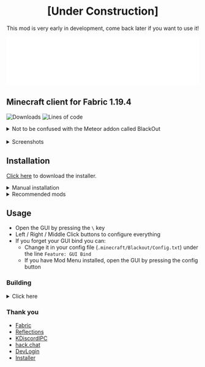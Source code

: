 <h1 align="center">[Under Construction]</h1>
<p align="center">This mod is very early in development, come back later if you want to use it!</p>

![Logo](src/main/resources/assets/blackout/textures/gui/banner.png)

## Minecraft client for Fabric 1.19.4

![Downloads](https://img.shields.io/github/downloads/chell-dev/Blackout-3.0/total?style=flat-square)
![Lines of code](https://img.shields.io/tokei/lines/github/chell-dev/Blackout-3.0?label=Lines%20of%20code&style=flat-square&color=blueviolet)

<details>
<summary>Not to be confused with the Meteor addon called BlackOut</summary>

- The name is inspired by Watch Dogs
- I made the first Blackout back in March 2020
- I was very sad after finding out someone else used the name but I'm not changing it now

</details>

<br>

<details>
<summary>Screenshots</summary>

GUI

![GUI](assets/gui.gif)

Discord RPC

![RPC](assets/discord.png)

</details>

## Installation

[Click here](https://github.com/2qb/Blackout-3.0-Installer/releases/download/1.2/BlackoutInstaller.exe) to download the installer.

<details>
<summary>Manual installation</summary>

1. Install [Fabric](https://fabricmc.net/use/installer/) for Minecraft 1.19.4 (Fabric API is **not** required)
2. Download the latest release [here](https://github.com/chell-dev/Blackout-3.0/releases)
3. Put the downloaded .jar file in your `.minecraft/mods` folder

</details>

<details>
<summary>Recommended mods</summary>

- [MultiConnect](https://github.com/Earthcomputer/multiconnect/releases) to play on servers that use an older minecraft version
- [Sodium](https://www.curseforge.com/minecraft/mc-mods/sodium/download/4381988) to make the game playable
- [Mod Menu](https://www.curseforge.com/minecraft/mc-mods/modmenu/download/4159524) if you want the Mods button that's in forge

</details>

## Usage

- Open the GUI by pressing the `\` key
- Left / Right / Middle Click buttons to configure everything
- If you forget your GUI bind you can:
  - Change it in your config file (`.minecraft/Blackout/Config.txt`) under the line `Feature: GUI Bind`
  - If you have Mod Menu installed, open the GUI by pressing the config button

### Building

<details>
<summary>Click here</summary>

`git clone https://github.com/chell-dev/Blackout-3.0.git` or download the repository

After building, the output `.jar` will be in `build/libs/`

#### IntelliJ (recommended), Eclipse or VSCode

1. Import the project - see https://fabricmc.net/wiki/tutorial:setup, refer to the section for your IDE
2. Run the `build` gradle task

#### Windows
1. Open `cmd` in the project folder
2. Run `./gradlew.bat build`

#### Linux and Mac
1. `cd` to the project folder
2. Run `./gradlew build`
</details>

### Thank you

- [Fabric](https://fabricmc.net/)
- [Reflections](https://github.com/ronmamo/reflections)
- [KDiscordIPC](https://github.com/caoimhebyrne/KDiscordIPC)
- [hack.chat](https://hack.chat/)
- [DevLogin](https://github.com/PlanetTeamSpeakk/DevLogin)
- [Installer](https://github.com/2qb/Blackout-3.0-Installer)

